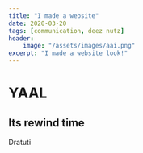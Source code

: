 ```yaml
---
title: "I made a website"
date: 2020-03-20
tags: [communication, deez nutz]
header:
    image: "/assets/images/aai.png"
excerpt: "I made a website look!"
---
```


# YAAL
## Its rewind time
Dratuti
